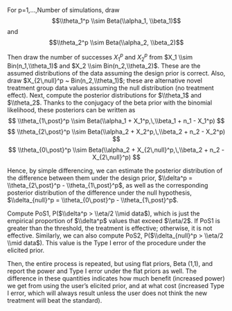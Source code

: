 For p=1,…,Number of simulations, draw $$\\theta_1^p \\sim Beta(\\alpha_1, \\beta_1)$$ and $$\\theta_2^p \\sim Beta(\\alpha_2, \\beta_2)$$  

Then draw the number of successes $X_1^p$ and $X_2^p$ from $X_1 \\sim Bin(n_1,\\theta_1)$ and $X_2 \\sim Bin(n_2,\\theta_2)$. These are the assumed distributions of the data assuming the design prior is correct.  Also, draw $X_{2\,null}^p  ~ Bin(n_2,\\theta_1)$; these are alternative novel treatment group data values assuming the null distribution (no treatment effect).  Next, compute the posterior distributions for $\\theta_1$ and $\\theta_2$. Thanks to the conjugacy of the beta prior with the binomial likelihood, these posteriors can be written as 
$$ \\theta_{1\,post}^p \\sim Beta(\\alpha_1 + X_1^p,\,\\beta_1 + n_1 - X_1^p) $$
$$ \\theta_{2\,post}^p \\sim Beta(\\alpha_2 + X_2^p,\,\\beta_2 + n_2 - X_2^p) $$
$$ \\theta_{0\,post}^p \\sim Beta(\\alpha_2 + X_{2\,null}^p,\,\\beta_2 + n_2 - X_{2\,null}^p) $$

Hence, by simple differencing, we can estimate the posterior distribution of the difference between them under the design prior, $\\delta^p = \\theta_{2\,post}^p - \\theta_{1\,post}^p$, as well as the corresponding posterior distribution of the difference under the null hypothesis, $\\delta_{null}^p = \\theta_{0\,post}^p - \\theta_{1\,post}^p$. 

Compute PoS1, P($\\delta^p > \\eta/2 \\mid data$), which is just the empirical proportion of $\\delta^p$ values that exceed $\\eta/2$.  If PoS1 is greater than the threshold, the treatment is effective; otherwise, it is not effective. Similarly, we can also compute PoS2, P($\\delta_{null}^p > \\eta/2 \\mid data$).  This value is the Type I error of the procedure under the elicited prior.  

Then, the entire process is repeated, but using flat priors, Beta (1,1), and report the power and Type I error under the flat priors as well.  The difference in these quantities indicates how much benefit (increased power) we get from using the user’s elicited prior, and at what cost (increased Type I error, which will always result unless the user does not think the new treatment will beat the standard).